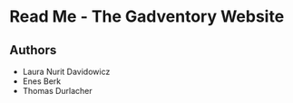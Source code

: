 # Read Me - The Gadventory Website

## Authors

- Laura Nurit Davidowicz
- Enes Berk
- Thomas Durlacher